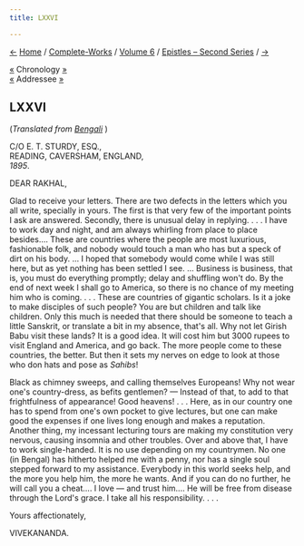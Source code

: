 ```yaml
---
title: LXXVI

---
```

<div>

[←](075_shashi.htm) [Home](../../../index.htm) /
[Complete-Works](../../complete_works.htm) / [Volume
6](../volume_6_contents.htm) / [Epistles – Second
Series](epistles_second_series_contents.htm) / [→](077_shashi.htm)

  

[«](075_shashi.htm) Chronology [»](077_shashi.htm)  
[«](074_rakhal.htm) Addressee [»](078_rakhal.htm)

## LXXVI

(*Translated from [Bengali](b7229e6076.pdf)* )

C/O E. T. STURDY, ESQ.,  
READING, CAVERSHAM, ENGLAND,  
*1895*.

DEAR RAKHAL,

Glad to receive your letters. There are two defects in the letters which
you all write, specially in yours. The first is that very few of the
important points I ask are answered. Secondly, there is unusual delay in
replying. . . . I have to work day and night, and am always whirling
from place to place besides.... These are countries where the people are
most luxurious, fashionable folk, and nobody would touch a man who has
but a speck of dirt on his body. ... I hoped that somebody would come
while I was still here, but as yet nothing has been settled I see. ...
Business is business, that is, you must do everything promptly; delay
and shuffling won't do. By the end of next week I shall go to America,
so there is no chance of my meeting him who is coming. . . . These are
countries of gigantic scholars. Is it a joke to make disciples of such
people? You are but children and talk like children. Only this much is
needed that there should be someone to teach a little Sanskrit, or
translate a bit in my absence, that's all. Why not let Girish Babu visit
these lands? It is a good idea. It will cost him but 3000 rupees to
visit England and America, and go back. The more people come to these
countries, the better. But then it sets my nerves on edge to look at
those who don hats and pose as *Sahibs*!

Black as chimney sweeps, and calling themselves Europeans! Why not wear
one's country-dress, as befits gentlemen? — Instead of that, to add to
that frightfulness of appearance! Good heavens! . . . Here, as in our
country one has to spend from one's own pocket to give lectures, but one
can make good the expenses if one lives long enough and makes a
reputation. Another thing, my incessant lecturing tours are making my
constitution very nervous, causing insomnia and other troubles. Over and
above that, I have to work single-handed. It is no use depending on my
countrymen. No one (in Bengal) has hitherto helped me with a penny, nor
has a single soul stepped forward to my assistance. Everybody in this
world seeks help, and the more you help him, the more he wants. And if
you can do no further, he will call you a cheat.... I love — and trust
him.... He will be free from disease through the Lord's grace. I take
all his responsibility. . . . 

Yours affectionately,

VIVEKANANDA.

</div>
